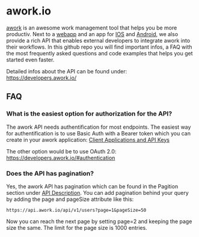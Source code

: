 # awork.io
[awork](https://www.awork.io/) is an awesome work management tool that helps you be more productiv. Next to a [webapp](https://app.awork.io/) and an app for [IOS](https://apps.apple.com/de/app/awork-organisiere-dein-team/id1466945183) and [Android](https://play.google.com/store/apps/details?id=io.awork&hl=gsw&gl=US), we also provide a rich API that enables external developers to integrate awork into their workflows.
In this github repo you will find important infos, a FAQ with the most frequently asked questions and code examples that helps you get started even faster.

Detailed infos about the API can be found under: https://developers.awork.io/

## FAQ

### What is the easiest option for authorization for the API?
The awork API needs authentification for most endpoints. The easiest way for authentification is to use Basic Auth with a Bearer token which you can create in your awork application: [Client Applications and API Keys](https://support.awork.io/hc/en-us/articles/360002815960-Client-Applications-and-API-Keys)

The other option would be to use OAuth 2.0: https://developers.awork.io/#authentication

### Does the API has pagination?
Yes, the awork API has pagination which can be found in the Pagition section under [API Description](https://developers.awork.io/#api-description). You can add pagination behind your query by adding the page and pageSize attribute like this:
```
https://api.awork.io/api/v1/users?page=1&pageSize=50
```
Now you can reach the next page by setting page=2 and keeping the page size the same. The limit for the page size is 1000 entries.
